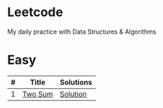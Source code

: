 # Leetcode
My daily practice with Data Structures & Algorithms

# Easy
|  #  |      Title     |   Solutions   |
|-----|----------------|---------------|
|1|[Two Sum](../main/two-sum)|[Solution](../main/two-sum/two-sum.py)|
